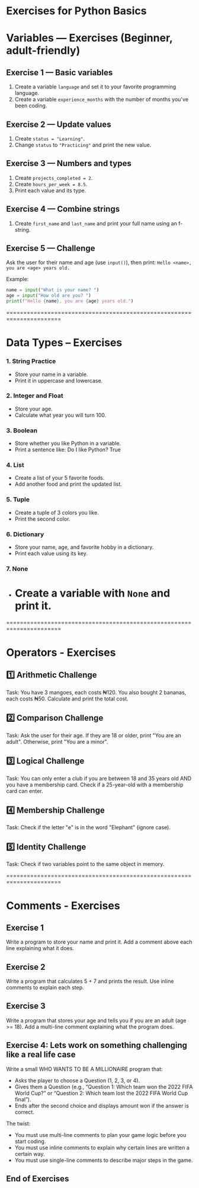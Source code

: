 # Exercises for Python Basics

# Variables — Exercises (Beginner, adult-friendly)

## Exercise 1 — Basic variables

1. Create a variable `language` and set it to your favorite programming language.
2. Create a variable `experience_months` with the number of months you've been coding.

## Exercise 2 — Update values

1. Create `status = "Learning"`.
2. Change `status` to `"Practicing"` and print the new value.

## Exercise 3 — Numbers and types

1. Create `projects_completed = 2`.
2. Create `hours_per_week = 8.5`.
3. Print each value and its type.

## Exercise 4 — Combine strings

1. Create `first_name` and `last_name` and print your full name using an f-string.

## Exercise 5 — Challenge

Ask the user for their name and age (use `input()`), then print:
`Hello <name>, you are <age> years old.`

Example:

```python
name = input("What is your name? ")
age = input("How old are you? ")
print(f"Hello {name}, you are {age} years old.")
```

======================================================================

# Data Types – Exercises

### 1. String Practice

- Store your name in a variable.
- Print it in uppercase and lowercase.

### 2. Integer and Float

- Store your age.
- Calculate what year you will turn 100.

### 3. Boolean

- Store whether you like Python in a variable.
- Print a sentence like: Do I like Python? True

### 4. List

- Create a list of your 5 favorite foods.
- Add another food and print the updated list.

### 5. Tuple

- Create a tuple of 3 colors you like.
- Print the second color.

### 6. Dictionary

- Store your name, age, and favorite hobby in a dictionary.
- Print each value using its key.

### 7. None

- # Create a variable with `None` and print it.

======================================================================

# Operators - Exercises

## 1️⃣ Arithmetic Challenge

Task:
You have 3 mangoes, each costs ₦120. You also bought 2 bananas, each costs ₦50.
Calculate and print the total cost.

## 2️⃣ Comparison Challenge

Task:
Ask the user for their age. If they are 18 or older, print "You are an adult".
Otherwise, print "You are a minor".

## 3️⃣ Logical Challenge

Task:
You can only enter a club if you are between 18 and 35 years old AND you have a membership card.
Check if a 25-year-old with a membership card can enter.

## 4️⃣ Membership Challenge

Task:
Check if the letter "e" is in the word "Elephant" (ignore case).

## 5️⃣ Identity Challenge

Task:
Check if two variables point to the same object in memory.

======================================================================

# Comments - Exercises

## Exercise 1

Write a program to store your name and print it. Add a comment above each line explaining what it does.

## Exercise 2

Write a program that calculates 5 + 7 and prints the result. Use inline comments to explain each step.

## Exercise 3

Write a program that stores your age and tells you if you are an adult (age >= 18). Add a multi-line comment explaining what the program does.

## Exercise 4: Lets work on something challenging like a real life case

Write a small WHO WANTS TO BE A MILLIONAIRE program that:

- Asks the player to choose a Question (1, 2, 3, or 4).
- Gives them a Question (e.g., “Question 1: Which team won the 2022 FIFA World Cup?”
  or “Question 2: Which team lost the 2022 FIFA World Cup final”).
- Ends after the second choice and displays amount won if the answer is correct.

The twist:

- You must use multi-line comments to plan your game logic before you start coding.
- You must use inline comments to explain why certain lines are written a certain way.
- You must use single-line comments to describe major steps in the game.

## End of Exercises
